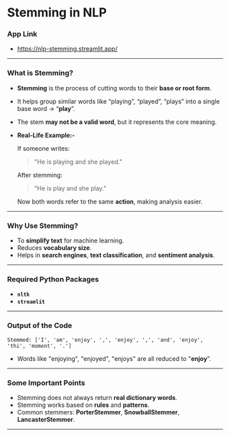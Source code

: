 # Stemming in NLP
### App Link
- https://nlp-stemming.streamlit.app/
---
### What is Stemming?
- **Stemming** is the process of cutting words to their **base or root form**.
- It helps group similar words like “playing”, “played”, “plays” into a single base word → “**play**”.
- The stem **may not be a valid word**, but it represents the core meaning.
- **Real-Life Example:-**

  If someone writes:
  > "He is playing and she played."
  
  After stemming:
  > "He is play and she play."

  Now both words refer to the same **action**, making analysis easier.
---
### Why Use Stemming?
- To **simplify text** for machine learning.
- Reduces **vocabulary size**.
- Helps in **search engines**, **text classification**, and **sentiment analysis**.
---
### Required Python Packages
- **`nltk`**
- **`streamlit`**
---
### Output of the Code
  `Stemmed: ['I', 'am', 'enjoy', ',', 'enjoy', ',', 'and', 'enjoy', 'thi', 'moment', '.']`
- Words like "enjoying", "enjoyed", "enjoys" are all reduced to "**enjoy**".
---
### Some Important Points
- Stemming does not always return **real dictionary words**.
- Stemming works based on **rules** and **patterns**.
- Common stemmers: **PorterStemmer**, **SnowballStemmer**, **LancasterStemmer**.
---
